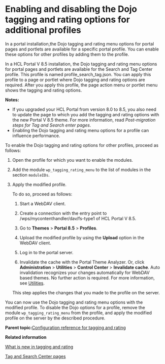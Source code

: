 # Enabling and disabling the Dojo tagging and rating options for additional profiles

In a portal installation,the Dojo tagging and rating menu options for portal pages and portlets are available for a specific portal profile. You can enable these options for other profiles by adding them to the profile.

In a HCL Portal V 8.5 installation, the Dojo tagging and rating menu options for portal pages and portlets are available for the Search and Tag Center profile. This profile is named profile\_search\_tag.json. You can apply this profile to a page or portlet where Dojo tagging and rating options are required. After you apply this profile, the page action menu or portlet menu shows the tagging and rating options.

**Notes:**

-   If you upgraded your HCL Portal from version 8.0 to 8.5, you also need to update the page to which you add the tagging and rating options with the new Portal V 8.5 theme. For more information, read *Post-migration steps for Tag and Search enter pages*.
-   Enabling the Dojo tagging and rating menu options for a profile can influence performance.

To enable the Dojo tagging and rating options for other profiles, proceed as follows:

1.  Open the profile for which you want to enable the modules.

2.  Add the module `wp_tagging_rating_menu` to the list of modules in the section `moduleIDs`.

3.  Apply the modified profile.

    To do so, proceed as follows:

    1.  Start a WebDAV client.

    2.  Create a connection with the entry point to /wps/mycontenthandler/dav/fs-type1 of HCL Portal V 8.5.

    3.  Go to **Themes** \> **Portal 8.5** \> **Profiles**.

    4.  Upload the modified profile by using the **Upload** option in the WebDAV client.

    5.  Log in to the portal server.

    6.  Invalidate the cache with the Portal Theme Analyzer. Or, click **Administration** \> **Utilities** \> **Control Center** \> **Invalidate cache**. Auto invalidation recognizes your changes automatically for WebDAV based themes. No further action is required. For more information, see [Utilities](../dev-theme/themeopt_an_util.md#).

    This step applies the changes that you made to the profile on the server.


You can now use the Dojo tagging and rating menu options with the modified profile. To disable the Dojo options for a profile, remove the module `wp_tagging_rating_menu` from the profile, and apply the modified profile on the server by the described procedure.

**Parent topic:**[Configuration reference for tagging and rating](../admin-system/tag_rate_adm_ref.md)

**Related information**  


[What is new in tagging and rating](../admin-system/tag_rate_whatsnew.md)

[Tag and Search Center pages](../migrate/mig_post_tagsearchpages.md)

